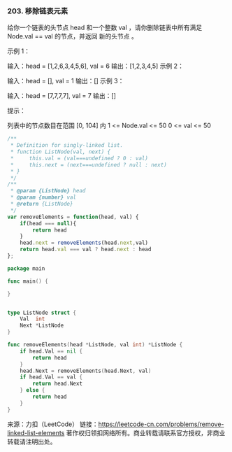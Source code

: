 ### 203. 移除链表元素

给你一个链表的头节点 head 和一个整数 val ，请你删除链表中所有满足 Node.val == val 的节点，并返回 新的头节点 。
 

示例 1：


输入：head = [1,2,6,3,4,5,6], val = 6
输出：[1,2,3,4,5]
示例 2：

输入：head = [], val = 1
输出：[]
示例 3：

输入：head = [7,7,7,7], val = 7
输出：[]
 

提示：

列表中的节点数目在范围 [0, 104] 内
1 <= Node.val <= 50
0 <= val <= 50


```javascript
/**
 * Definition for singly-linked list.
 * function ListNode(val, next) {
 *     this.val = (val===undefined ? 0 : val)
 *     this.next = (next===undefined ? null : next)
 * }
 */
/**
 * @param {ListNode} head
 * @param {number} val
 * @return {ListNode}
 */
var removeElements = function(head, val) {
    if(head === null){
        return head
    }
    head.next = removeElements(head.next,val)
    return head.val === val ? head.next : head
};
```



```go
package main

func main() {

}


type ListNode struct {
	Val  int
	Next *ListNode
}

func removeElements(head *ListNode, val int) *ListNode {
	if head.Val == nil {
		return head
	}
	head.Next = removeElements(head.Next, val)
	if head.Val == val {
		return head.Next
	} else {
		return head
	}
}

```


来源：力扣（LeetCode）
链接：https://leetcode-cn.com/problems/remove-linked-list-elements
著作权归领扣网络所有。商业转载请联系官方授权，非商业转载请注明出处。



